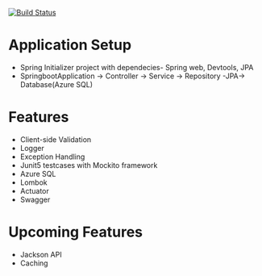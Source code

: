 [![Build Status](https://dev.azure.com/bahrinipun/demo-fullstack/_apis/build/status/springboot-backend?branchName=master)](https://dev.azure.com/bahrinipun/demo-fullstack/_build/latest?definitionId=48&branchName=master)

# Application Setup
- Spring Initializer project with dependecies- Spring web, Devtools, JPA
- SpringbootApplication -> Controller -> Service -> Repository -JPA-> Database(Azure SQL)

# Features
- Client-side Validation
- Logger
- Exception Handling
- Junit5 testcases with Mockito framework
- Azure SQL
- Lombok
- Actuator
- Swagger 

# Upcoming Features
- Jackson API
- Caching
  
